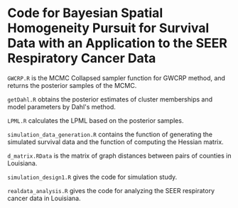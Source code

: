 # Code for Bayesian Spatial Homogeneity Pursuit for Survival Data with an Application to the SEER Respiratory Cancer Data

`GWCRP.R` is the MCMC Collapsed sampler function for GWCRP method, and returns
the posterior samples of the MCMC.

`getDahl.R` obtains the posterior estimates of cluster memberships and 
model parameters by Dahl's method.

`LPML.R` calculates the LPML based on the posterior samples.

`simulation_data_generation.R` contains the function of generating the
simulated survival data and 
the function of computing the Hessian matrix.

`d_matrix.RData` is the matrix of graph distances between pairs of counties in
Louisiana.

`simulation_design1.R` gives the code for simulation study. 

`realdata_analysis.R` gives the code for analyzing the SEER respiratory cancer
data in Louisiana.
